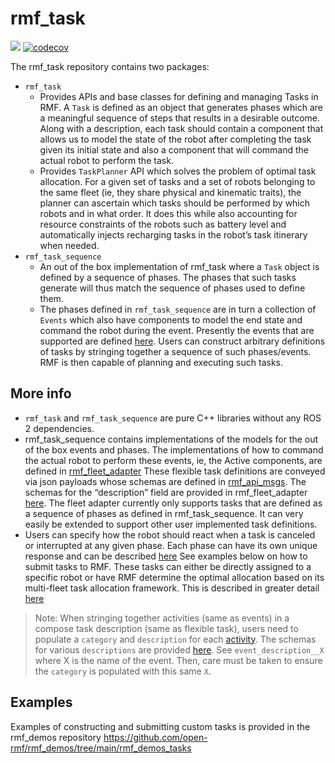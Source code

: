 # rmf_task

![](https://github.com/open-rmf/rmf_task/workflows/build/badge.svg)
[![codecov](https://codecov.io/gh/open-rmf/rmf_task/branch/main/graph/badge.svg)](https://codecov.io/gh/open-rmf/rmf_task)

The rmf_task repository contains two packages:
* `rmf_task`
  * Provides APIs and base classes for defining and managing Tasks in RMF. A `Task` is defined as an object that generates phases which are a meaningful sequence of steps that results in a desirable outcome. Along with a description, each task should contain a component that allows us to model the state of the robot after completing the task given its initial state and also a component that will command the actual robot to perform the task.
  * Provides `TaskPlanner` API which solves the problem of optimal task allocation. For a given set of tasks and a set of robots belonging to the same fleet (ie, they share physical and kinematic traits), the planner can ascertain which tasks should be performed by which robots and in what order. It does this while also accounting for resource constraints of the robots such as battery level and automatically injects recharging tasks in the robot’s task itinerary when needed.
* `rmf_task_sequence`
  * An out of the box implementation of rmf_task where a `Task` object is defined by a sequence of phases. The phases that such tasks generate will thus match the sequence of phases used to define them.
  * The phases defined in `rmf_task_sequence` are in turn a collection of `Events` which also have components to model the end state and command the robot during the event. Presently the events that are supported are defined [here](https://github.com/open-rmf/rmf_task/tree/main/rmf_task_sequence/include/rmf_task_sequence/events). Users can construct arbitrary definitions of tasks by stringing together a sequence of such phases/events. RMF is then capable of planning and executing such tasks.


## More info

* `rmf_task` and `rmf_task_sequence` are pure C++ libraries without any ROS 2 dependencies.
* rmf_task_sequence contains implementations of the models for the out of the box events and phases. The implementations of how to command the actual robot to perform these events, ie, the Active components, are defined in [rmf_fleet_adapter](https://github.com/open-rmf/rmf_ros2/tree/main/rmf_fleet_adapter/src/rmf_fleet_adapter/events)
These flexible task definitions are conveyed via json payloads whose schemas are defined in [rmf_api_msgs](https://github.com/open-rmf/rmf_api_msgs/blob/main/rmf_api_msgs/schemas/task_request.json). The schemas for the “description” field are provided in rmf_fleet_adapter [here](https://github.com/open-rmf/rmf_ros2/tree/main/rmf_fleet_adapter/schemas). The fleet adapter currently only supports tasks that are defined as a sequence of phases as defined in rmf_task_sequence. It can very easily be extended to support other user implemented task definitions.
* Users can specify how the robot should react when a task is canceled or interrupted at any given phase. Each phase can have its own unique response and can be described [here](https://github.com/open-rmf/rmf_ros2/blob/8440488d5583edc5a5b7226326aa2a8d41dad975/rmf_fleet_adapter/schemas/task_description__compose.json#L23-L27)
See examples below on how to submit tasks to RMF. These tasks can either be directly assigned to a specific robot or have RMF determine the optimal allocation based on its multi-fleet task allocation framework. This is described in greater detail [here](https://osrf.github.io/ros2multirobotbook/task.html)

> Note: When stringing together activities (same as events) in a compose task description (same as flexible task), users need to populate a `category` and `description` for each [activity](https://github.com/open-rmf/rmf_ros2/blob/8440488d5583edc5a5b7226326aa2a8d41dad975/rmf_fleet_adapter/schemas/task_description__compose.json#L40-L45). The schemas for various `descriptions` are provided [here](https://github.com/open-rmf/rmf_ros2/tree/main/rmf_fleet_adapter/schemas). See `event_description__X` where X is the name of the event. Then, care must be taken to ensure the `category` is populated with this same `X`.


## Examples
Examples of constructing and submitting custom tasks is provided in the rmf_demos repository https://github.com/open-rmf/rmf_demos/tree/main/rmf_demos_tasks
